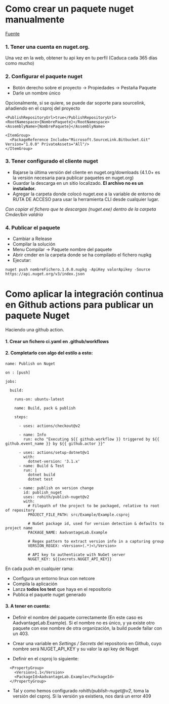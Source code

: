 # Como crear un paquete nuget manualmente

[Fuente](https://www.variablenotfound.com/2019/03/como-crear-un-paquete-nuget-y.html)

### 1. Tener una cuenta en nuget.org.

Una vez en la web, obtener tu api key en tu perfil (Caduca cada 365 días como mucho)

### 2. Configurar el paquete nuget

- Botón derecho sobre el proyecto -> Propiedades -> Pestaña Paquete
- Darle un nombre único

Opcionalmente, si se quiere, se puede dar soporte para sourcelink, añadiendo en el csproj del proyecto 
````
<PublishRepositoryUrl>true</PublishRepositoryUrl>
<RootNamespace>{NombrePaquete}</RootNamespace>
<AssemblyName>{NombrePaquete}</AssemblyName>

<ItemGroup>
  <PackageReference Include="Microsoft.SourceLink.Bitbucket.Git" Version="1.0.0" PrivateAssets="All"/>
</ItemGroup>
````

### 3. Tener configurado el cliente nuget

- Bajarse la última versión del cliente en nuget.org/downloads (4.1.0+ es la versión necesaria para publicar paquetes en nuget.org)
- Guardar la descarga en un sitio localizado. **El archivo no es un instalador.**
- Agregar la carpeta donde colocó nuget.exe a la variable de entorno de RUTA DE ACCESO para usar la herramienta CLI desde cualquier lugar.

*Con copiar el fichero que te descargas (nuget.exe) dentro de la carpeta Cmder/bin valdría*

### 4. Publicar el paquete

- Cambiar a Release
- Compilar la solución
- Menu Compilar -> Paquete nombre del paquete
- Abrir cmder en la carpeta donde se ha compilado el fichero nupkg
- Ejecutar:
````
nuget push nombreFichero.1.0.0.nupkg -ApiKey valorApikey -Source https://api.nuget.org/v3/index.json
````

# Como aplicar la integración continua en Github actions para publicar un paquete Nuget

Haciendo una github action. 

#### 1. Crear un fichero ci.yaml en .github/workflows

#### 2. Completarlo con algo del estilo a esto:

````
name: Publish on Nuget

on : [push]

jobs:

  build:

    runs-on: ubuntu-latest

    name: Build, pack & publish
    
    steps:

      - uses: actions/checkout@v2

      - name: Info
        run: echo "Executing ${{ github.workflow }} triggered by ${{ github.event_name }} by ${{ github.actor }}"  

      - uses: actions/setup-dotnet@v1
        with:
          dotnet-version: '3.1.x'
      - name: Build & Test
        run: |
          dotnet build
          dotnet test

      - name: publish on version change
        id: publish_nuget
        uses: rohith/publish-nuget@v2
        with:
          # Filepath of the project to be packaged, relative to root of repository
          PROJECT_FILE_PATH: src/Example/Example.csproj
          
          # NuGet package id, used for version detection & defaults to project name
          PACKAGE_NAME: AadvantageLab.Example

          # Regex pattern to extract version info in a capturing group
          VERSION_REGEX: <Version>(.*)<\/Version>

          # API key to authenticate with NuGet server
          NUGET_KEY: ${{secrets.NUGET_API_KEY}}
````

En cada push en cualquier rama:

- Configura un entorno linux con netcore
- Compila la aplicación
- Lanza **todos los test** que haya en el repositorio
- Publica el paquete nuget generado

#### 3. A tener en cuenta:

- Definir el nombre del paquete correctamente (En este caso es AadvantageLab.Example). Si el nombre no es único, y ya existe otro paquete con ese nombre de otra organización, la build puede fallar con un 403.

- Crear una variable en *Settings / Secrets* del repositorio en Github, cuyo nombre será NUGET_API_KEY y su valor la api key de Nuget

- Definir en el csproj lo siguiente:
````
  <PropertyGroup>
    <Version>1.1</Version>
    <PackageId>AadvantageLab.Example</PackageId>
  </PropertyGroup>
````

- Tal y como hemos configurado *rohith/publish-nuget@v2*, toma la versión del csproj. Si la versión ya existiera, nos dará un error 409
